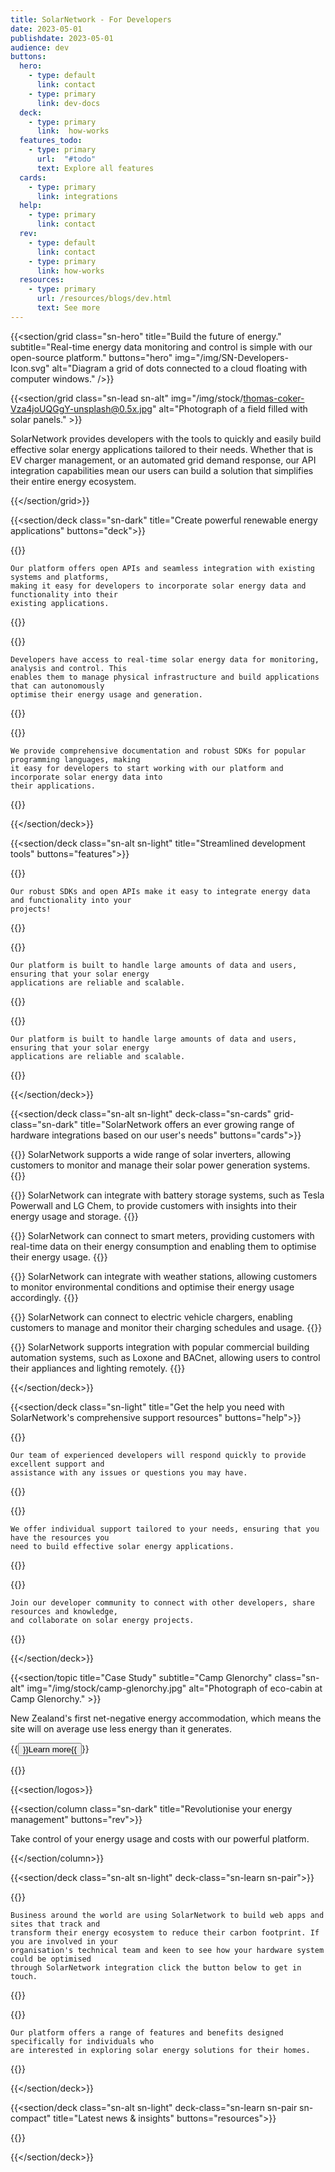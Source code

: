 ```yaml
---
title: SolarNetwork - For Developers
date: 2023-05-01
publishdate: 2023-05-01
audience: dev
buttons:
  hero:
    - type: default
      link: contact
    - type: primary
      link: dev-docs
  deck:
    - type: primary
      link:  how-works
  features_todo:
    - type: primary
      url:  "#todo"
      text: Explore all features
  cards:
    - type: primary
      link: integrations
  help:
    - type: primary
      link: contact
  rev:
    - type: default
      link: contact
    - type: primary
      link: how-works
  resources:
    - type: primary
      url: /resources/blogs/dev.html
      text: See more
---
```

{{<section/grid
  class="sn-hero"
  title="Build the future of energy."
  subtitle="Real-time energy data monitoring and control is simple with our open-source platform."
  buttons="hero"
  img="/img/SN-Developers-Icon.svg"
  alt="Diagram a grid of dots connected to a cloud floating with computer windows." />}}

{{<section/grid
  class="sn-lead sn-alt"
  img="/img/stock/thomas-coker-Vza4joUQGgY-unsplash@0.5x.jpg"
  alt="Photograph of a field filled with solar panels." >}}

<p>
  SolarNetwork provides developers with the tools to quickly and easily build effective
  solar energy applications tailored to their needs. Whether that is EV charger management,
  or an automated grid demand response, our API integration capabilities mean our users can
  build a solution that simplifies their entire energy ecosystem.
</p>

{{</section/grid>}}

{{<section/deck class="sn-dark" title="Create powerful renewable energy applications" buttons="deck">}}

  {{<deck-card title="Simple Integration"
    img="/img/SN-Dev-Simple-Integration.svg"
    alt="Diagram of globe with orbiting moons with plus symbols inside them." >}}

    Our platform offers open APIs and seamless integration with existing systems and platforms,
    making it easy for developers to incorporate solar energy data and functionality into their
    existing applications.

  {{</deck-card>}}

  {{<deck-card title="Seamless Oversight"
    img="/img/SN-Dev-Simple-Oversight.svg"
    alt="Diagram of a computer screen displaying a line chart." >}}

    Developers have access to real-time solar energy data for monitoring, analysis and control. This
    enables them to manage physical infrastructure and build applications that can autonomously
    optimise their energy usage and generation.

  {{</deck-card>}}

  {{<deck-card title="Solution Focused"
    img="/img/SN-Dev-Simple-Focused.svg"
    alt="Diagram of three circles connected with a backwards S-shaped line." >}}

    We provide comprehensive documentation and robust SDKs for popular programming languages, making
    it easy for developers to start working with our platform and incorporate solar energy data into
    their applications.

  {{</deck-card>}}

{{</section/deck>}}

{{<section/deck class="sn-alt sn-light" title="Streamlined development tools" buttons="features">}}

  {{<deck-card title="Powerful Developer-led Tools"
      img="/img/SN-DEV-Tools.svg"
      alt="Diagram of vertically stacked squares with a lightning bolt on top, surrounded by orbiting clouds." >}}

    Our robust SDKs and open APIs make it easy to integrate energy data and functionality into your
    projects!

  {{</deck-card>}}

  {{<deck-card title="Scalability"
      img="/img/SN-DEV-Scale.svg"
      alt="Diagram of overlapping vertically oriented ovals." >}}

    Our platform is built to handle large amounts of data and users, ensuring that your solar energy
    applications are reliable and scalable.

  {{</deck-card>}}

  {{<deck-card title="High-Level Security Protocols"
      img="/img/SN-DEV-Security.svg"
      alt="Diagram of padlock surrounded by orbiting dots." >}}

    Our platform is built to handle large amounts of data and users, ensuring that your solar energy
    applications are reliable and scalable.

  {{</deck-card>}}

{{</section/deck>}}

{{<section/deck class="sn-alt sn-light" deck-class="sn-cards" grid-class="sn-dark"
  title="SolarNetwork offers an ever growing range of hardware integrations based on our user's needs"
  buttons="cards">}}

  {{<column class="sn-info-card" title="Solar Inverters" >}}
    SolarNetwork supports a wide range of solar inverters, allowing customers to monitor and manage
    their solar power generation systems.
  {{</column>}}

  {{<column class="sn-info-card" title="Battery Systems Storage" >}}
    SolarNetwork can integrate with battery storage systems, such as Tesla Powerwall and LG Chem, to
    provide customers with insights into their energy usage and storage.
  {{</column>}}

  {{<column class="sn-info-card" title="Smart Meters" >}}
    SolarNetwork can connect to smart meters, providing customers with real-time data on their
    energy consumption and enabling them to optimise their energy usage.
  {{</column>}}

  {{<column class="sn-info-card" title="Weather Stations" >}}
    SolarNetwork can integrate with weather stations, allowing customers to monitor environmental
    conditions and optimise their energy usage accordingly.
  {{</column>}}

  {{<column class="sn-info-card" title="Electric Vehicle Chargers" >}}
    SolarNetwork can connect to electric vehicle chargers, enabling customers to manage and monitor
    their charging schedules and usage.
  {{</column>}}

  {{<column class="sn-info-card" title="Building Automation Systems" >}}
    SolarNetwork supports integration with popular commercial building automation systems, such as
    Loxone and BACnet, allowing users to control their appliances and lighting remotely.
  {{</column>}}

{{</section/deck>}}

{{<section/deck class="sn-light" title="Get the help you need with SolarNetwork's comprehensive support resources" buttons="help">}}

  {{<deck-card title="Developer-to-Developer Support"
      img="/img/SN-Dev-Dev-Support.svg"
      alt="Diagram of globe with orbiting clouds and circles with human head icons inside them." >}}

    Our team of experienced developers will respond quickly to provide excellent support and
    assistance with any issues or questions you may have.

  {{</deck-card>}}

  {{<deck-card title="Personalised Support"
    img="/img/SN-Dev-Personalised-Support.svg"
    alt="Diagram of a human head icon with orbiting pointer cursor, chat bubble, and checkmark." >}}

    We offer individual support tailored to your needs, ensuring that you have the resources you
    need to build effective solar energy applications.

  {{</deck-card>}}

  {{<deck-card title="Developer Community"
    img="/img/SN-Dev-Dev-Community.svg"
    alt="Diagram of globe with orbiting clouds and 4 circles with human head icons inside them." >}}

    Join our developer community to connect with other developers, share resources and knowledge,
    and collaborate on solar energy projects.

  {{</deck-card>}}

{{</section/deck>}}

{{<section/topic title="Case Study" subtitle="Camp Glenorchy"
  class="sn-alt"
  img="/img/stock/camp-glenorchy.jpg"
  alt="Photograph of eco-cabin at Camp Glenorchy." >}}

<p>New Zealand's first net-negative energy accommodation, which means the site will on average use
less energy than it generates.</p>

<p>{{<button type="link" url="/resources/case-studies/camp-glenorchy.html">}}Learn more{{</button>}}</p>
{{</section/topic>}}

{{<section/logos>}}

{{<section/column class="sn-dark" title="Revolutionise your energy management" buttons="rev">}}

  Take control of your energy usage and costs with our powerful platform.

{{</section/column>}}

{{<section/deck class="sn-alt sn-light" deck-class="sn-learn sn-pair">}}

  {{<deck-link-card class="sn-main" title="For Business" subtitle="Sustainable business just got a little simpler."
      logo="/img/SN-Business-Icon.svg"
      alt="Sun shining over a factory with solar panels, connected to a grid-scale battery, connected to an electric bus."
      url="/"
      link="Learn more" >}}

    Business around the world are using SolarNetwork to build web apps and sites that track and
    transform their energy ecosystem to reduce their carbon footprint. If you are involved in your
    organisation's technical team and keen to see how your hardware system could be optimised
    through SolarNetwork integration click the button below to get in touch.

  {{</deck-link-card>}}

  {{<deck-link-card class="sn-home" title="For Home" subtitle="Discover the benefits of solar power at home."
      logo="/img/SN-Home-Icon.svg"
      alt="Sun shining over a factory with solar panels, connected to a grid-scale battery, connected to an electric bus."
      url="/homes.html"
      link="Learn more" >}}

    Our platform offers a range of features and benefits designed specifically for individuals who
    are interested in exploring solar energy solutions for their homes.

  {{</deck-link-card>}}

{{</section/deck>}}

{{<section/deck class="sn-alt sn-light" deck-class="sn-learn sn-pair sn-compact" title="Latest news & insights" buttons="resources">}}

  {{<latest-posts topic="resources/blogs/dev">}}

{{</section/deck>}}
